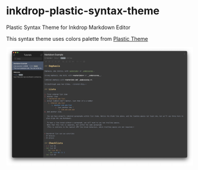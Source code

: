 # inkdrop-plastic-syntax-theme
Plastic Syntax Theme for Inkdrop Markdown Editor

This syntax theme uses colors palette from [Plastic Theme](https://plastictheme.com/palette)

![theme-example](plastic-syntax-theme.png)

